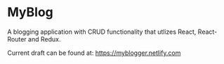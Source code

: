 # MyBlog

A blogging application with CRUD functionality that utlizes React, React-Router and Redux.

Current draft can be found at: https://myblogger.netlify.com
